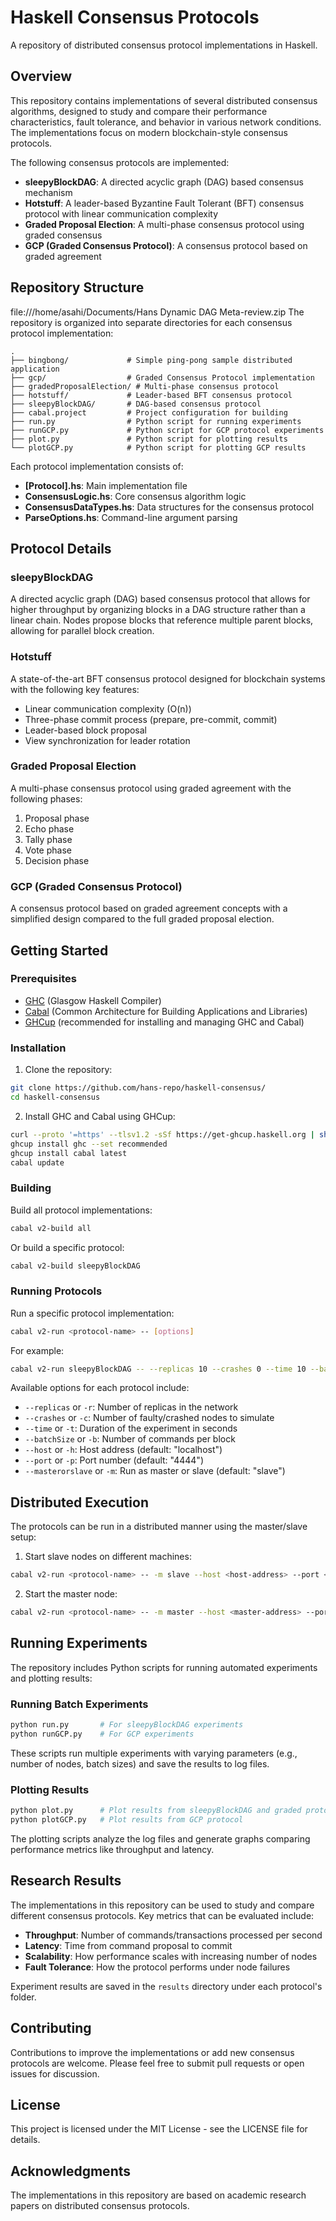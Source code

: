 # Haskell Consensus Protocols

A repository of distributed consensus protocol implementations in Haskell.

## Overview

This repository contains implementations of several distributed consensus algorithms, designed to study and compare their performance characteristics, fault tolerance, and behavior in various network conditions. The implementations focus on modern blockchain-style consensus protocols.

The following consensus protocols are implemented:

- **sleepyBlockDAG**: A directed acyclic graph (DAG) based consensus mechanism
- **Hotstuff**: A leader-based Byzantine Fault Tolerant (BFT) consensus protocol with linear communication complexity
- **Graded Proposal Election**: A multi-phase consensus protocol using graded consensus
- **GCP (Graded Consensus Protocol)**: A consensus protocol based on graded agreement

## Repository Structure
file:///home/asahi/Documents/Hans Dynamic DAG Meta-review.zip
The repository is organized into separate directories for each consensus protocol implementation:

```
.
├── bingbong/             # Simple ping-pong sample distributed application
├── gcp/                  # Graded Consensus Protocol implementation
├── gradedProposalElection/ # Multi-phase consensus protocol
├── hotstuff/             # Leader-based BFT consensus protocol
├── sleepyBlockDAG/       # DAG-based consensus protocol
├── cabal.project         # Project configuration for building
├── run.py                # Python script for running experiments
├── runGCP.py             # Python script for GCP protocol experiments
├── plot.py               # Python script for plotting results
└── plotGCP.py            # Python script for plotting GCP results
```

Each protocol implementation consists of:
- **[Protocol].hs**: Main implementation file
- **ConsensusLogic.hs**: Core consensus algorithm logic
- **ConsensusDataTypes.hs**: Data structures for the consensus protocol
- **ParseOptions.hs**: Command-line argument parsing

## Protocol Details

### sleepyBlockDAG

A directed acyclic graph (DAG) based consensus protocol that allows for higher throughput by organizing blocks in a DAG structure rather than a linear chain. Nodes propose blocks that reference multiple parent blocks, allowing for parallel block creation.

### Hotstuff

A state-of-the-art BFT consensus protocol designed for blockchain systems with the following key features:
- Linear communication complexity (O(n))
- Three-phase commit process (prepare, pre-commit, commit)
- Leader-based block proposal
- View synchronization for leader rotation

### Graded Proposal Election

A multi-phase consensus protocol using graded agreement with the following phases:
1. Proposal phase
2. Echo phase
3. Tally phase
4. Vote phase
5. Decision phase

### GCP (Graded Consensus Protocol)

A consensus protocol based on graded agreement concepts with a simplified design compared to the full graded proposal election.

## Getting Started

### Prerequisites

- [GHC](https://www.haskell.org/ghc/) (Glasgow Haskell Compiler)
- [Cabal](https://www.haskell.org/cabal/) (Common Architecture for Building Applications and Libraries)
- [GHCup](https://www.haskell.org/ghcup/) (recommended for installing and managing GHC and Cabal)

### Installation

1. Clone the repository:
```bash
git clone https://github.com/hans-repo/haskell-consensus/
cd haskell-consensus
```

2. Install GHC and Cabal using GHCup:
```bash
curl --proto '=https' --tlsv1.2 -sSf https://get-ghcup.haskell.org | sh
ghcup install ghc --set recommended
ghcup install cabal latest
cabal update
```

### Building

Build all protocol implementations:
```bash
cabal v2-build all
```

Or build a specific protocol:
```bash
cabal v2-build sleepyBlockDAG
```

### Running Protocols

Run a specific protocol implementation:
```bash
cabal v2-run <protocol-name> -- [options]
```

For example:
```bash
cabal v2-run sleepyBlockDAG -- --replicas 10 --crashes 0 --time 10 --batchSize 2
```

Available options for each protocol include:
- `--replicas` or `-r`: Number of replicas in the network
- `--crashes` or `-c`: Number of faulty/crashed nodes to simulate
- `--time` or `-t`: Duration of the experiment in seconds
- `--batchSize` or `-b`: Number of commands per block
- `--host` or `-h`: Host address (default: "localhost")
- `--port` or `-p`: Port number (default: "4444")
- `--masterorslave` or `-m`: Run as master or slave (default: "slave")

## Distributed Execution

The protocols can be run in a distributed manner using the master/slave setup:

1. Start slave nodes on different machines:
```bash
cabal v2-run <protocol-name> -- -m slave --host <host-address> --port <port>
```

2. Start the master node:
```bash
cabal v2-run <protocol-name> -- -m master --host <master-address> --port <port> --replicas <num-replicas> --crashes <num-crashes> --time <experiment-time> --batchSize <batch-size>
```

## Running Experiments

The repository includes Python scripts for running automated experiments and plotting results:

### Running Batch Experiments
```bash
python run.py       # For sleepyBlockDAG experiments
python runGCP.py    # For GCP experiments
```

These scripts run multiple experiments with varying parameters (e.g., number of nodes, batch sizes) and save the results to log files.

### Plotting Results
```bash
python plot.py      # Plot results from sleepyBlockDAG and graded protocols
python plotGCP.py   # Plot results from GCP protocol
```

The plotting scripts analyze the log files and generate graphs comparing performance metrics like throughput and latency.

## Research Results

The implementations in this repository can be used to study and compare different consensus protocols. Key metrics that can be evaluated include:

- **Throughput**: Number of commands/transactions processed per second
- **Latency**: Time from command proposal to commit
- **Scalability**: How performance scales with increasing number of nodes
- **Fault Tolerance**: How the protocol performs under node failures

Experiment results are saved in the `results` directory under each protocol's folder.

## Contributing

Contributions to improve the implementations or add new consensus protocols are welcome. Please feel free to submit pull requests or open issues for discussion.

## License

This project is licensed under the MIT License - see the LICENSE file for details.

## Acknowledgments

The implementations in this repository are based on academic research papers on distributed consensus protocols.
